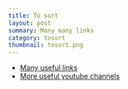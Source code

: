```yaml
---
title: To sort
layout: post
summary: Many many links
category: tosort
thumbnail: tosort.png
---
```


- [Many useful links](https://hsbi.hse.ru/programs/vocational_retraining/menedzhment-igrovykh-internet-proektov/useful-resources/)
- [More useful youtube channels](https://proglib.io/p/50-youtube-kanalov-dlya-razrabotchikov-igr-2020-05-13)
